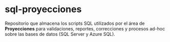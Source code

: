 # sql-proyecciones
Repositorio que almacena los scripts SQL utilizados por el área de **Proyecciones** para validaciones, reportes, correcciones y procesos ad-hoc sobre las bases de datos (SQL Server y Azure SQL).
